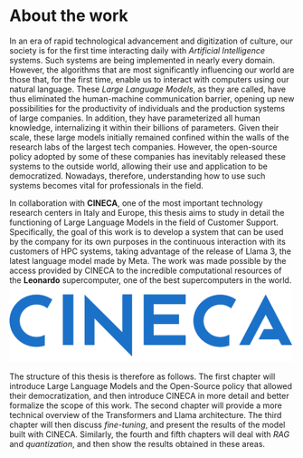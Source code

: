 # About the work

In an era of rapid technological advancement and digitization of culture, our society is for the first time interacting daily with *Artificial Intelligence* systems. Such systems are being implemented in nearly every domain. However, the algorithms that are most significantly influencing our world are those that, for the first time, enable us to interact with computers using our natural language. These *Large Language Models*, as they are called, have thus eliminated the human-machine communication barrier, opening up new possibilities for the productivity of individuals and the production systems of large companies. In addition, they have parameterized all human knowledge, internalizing it within their billions of parameters.
Given their scale, these large models initially remained confined within the walls of the research labs of the largest tech companies. However, the open-source policy adopted by some of these companies has inevitably released these systems to the outside world, allowing their use and application to be democratized. Nowadays, therefore, understanding how to use such systems becomes vital for professionals in the field. 

In collaboration with **CINECA**, one of the most important technology research centers in Italy and Europe, this thesis aims to study in detail the functioning of Large Language Models in the field of Customer Support. Specifically, the goal of this work is to develop a system that can be used by the company for its own purposes in the continuous interaction with its customers of HPC systems, taking advantage of the release of Llama 3, the latest language model made by Meta. The work was made possible by the access provided by CINECA to the incredible computational resources of the **Leonardo** supercomputer, one of the best supercomputers in the world.
<img src="cineca_logo.png" alt="Cineca Logo" width="500"/>

The structure of this thesis is therefore as follows. The first chapter will introduce Large Language Models and the Open-Source policy that allowed their democratization, and then introduce CINECA in more detail and better formalize the scope of this work. The second chapter will provide a more technical overview of the Transformers and Llama architecture. The third chapter will then discuss *fine-tuning*, and present the results of the model built with CINECA. Similarly, the fourth and fifth chapters will deal with *RAG* and *quantization*, and then show the results obtained in these areas.
